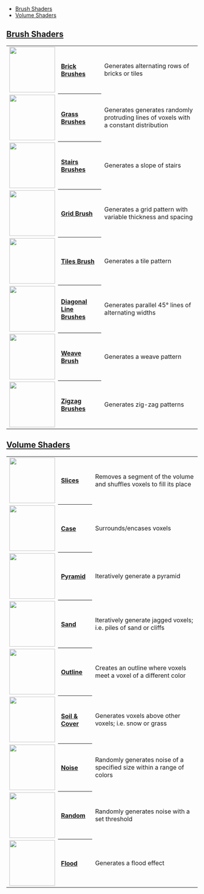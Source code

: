 - [Brush Shaders](#brush-shaders)
- [Volume Shaders](#volume-shaders)

## [Brush Shaders](brush-shaders)

<!-- LIST brushes 120 -->
<table>
	<tbody>
		<tr>
			<td valign="center" align="left"><a href="Brick-Brushes"><img width="120" src="https://s3.amazonaws.com/misc.lachlanmcdonald.com/magicavoxel-shaders/icons1/bricks.png?cache=1594378540" alt=""></a></td>
			<th valign="center" align="left"><a href="Brick-Brushes">Brick Brushes</a></th>
			<td valign="center">Generates alternating rows of bricks or tiles</td>
		</tr>
		<tr>
			<td valign="center" align="left"><a href="Grass-Brushes"><img width="120" src="https://s3.amazonaws.com/misc.lachlanmcdonald.com/magicavoxel-shaders/icons1/grass.png?cache=1594378540" alt=""></a></td>
			<th valign="center" align="left"><a href="Grass-Brushes">Grass Brushes</a></th>
			<td valign="center">Generates generates randomly protruding lines of voxels with a constant distribution</td>
		</tr>
		<tr>
			<td valign="center" align="left"><a href="Stairs-Brushes"><img width="120" src="https://s3.amazonaws.com/misc.lachlanmcdonald.com/magicavoxel-shaders/icons1/stairs.png?cache=1594378540" alt=""></a></td>
			<th valign="center" align="left"><a href="Stairs-Brushes">Stairs Brushes</a></th>
			<td valign="center">Generates a slope of stairs</td>
		</tr>
		<tr>
			<td valign="center" align="left"><a href="Grid-Brush"><img width="120" src="https://s3.amazonaws.com/misc.lachlanmcdonald.com/magicavoxel-shaders/icons1/grid.png?cache=1594378540" alt=""></a></td>
			<th valign="center" align="left"><a href="Grid-Brush">Grid Brush</a></th>
			<td valign="center">Generates a grid pattern with variable thickness and spacing</td>
		</tr>
		<tr>
			<td valign="center" align="left"><a href="Tiles-Brush"><img width="120" src="https://s3.amazonaws.com/misc.lachlanmcdonald.com/magicavoxel-shaders/icons1/tiles.png?cache=1594378540" alt=""></a></td>
			<th valign="center" align="left"><a href="Tiles-Brush">Tiles Brush</a></th>
			<td valign="center">Generates a tile pattern</td>
		</tr>
		<tr>
			<td valign="center" align="left"><a href="Diagonal-Line-Brushes"><img width="120" src="https://s3.amazonaws.com/misc.lachlanmcdonald.com/magicavoxel-shaders/icons1/diagonal2.png?cache=1594378540" alt=""></a></td>
			<th valign="center" align="left"><a href="Diagonal-Line-Brushes">Diagonal Line Brushes</a></th>
			<td valign="center">Generates parallel 45° lines of alternating widths</td>
		</tr>
		<tr>
			<td valign="center" align="left"><a href="Weave-Brush"><img width="120" src="https://s3.amazonaws.com/misc.lachlanmcdonald.com/magicavoxel-shaders/icons1/weave.png?cache=1594378540" alt=""></a></td>
			<th valign="center" align="left"><a href="Weave-Brush">Weave Brush</a></th>
			<td valign="center">Generates a weave pattern</td>
		</tr>
		<tr>
			<td valign="center" align="left"><a href="Zigzag-Brushes"><img width="120" src="https://s3.amazonaws.com/misc.lachlanmcdonald.com/magicavoxel-shaders/icons1/zigzag2.png?cache=1594378540" alt=""></a></td>
			<th valign="center" align="left"><a href="Zigzag-Brushes">Zigzag Brushes</a></th>
			<td valign="center">Generates zig-zag patterns</td>
		</tr>
	</tbody>
</table>
<!-- END -->

## [Volume Shaders](volume-shaders)

<!-- LIST volumes 120 -->
<table>
	<tbody>
		<tr>
			<td valign="center" align="left"><a href="slices"><img width="120" src="https://s3.amazonaws.com/misc.lachlanmcdonald.com/magicavoxel-shaders/icons1/slice.png?cache=1594378540" alt=""></a></td>
			<th valign="center" align="left"><a href="slices">Slices</a></th>
			<td valign="center">Removes a segment of the volume and shuffles voxels to fill its place</td>
		</tr>
		<tr>
			<td valign="center" align="left"><a href="case"><img width="120" src="https://s3.amazonaws.com/misc.lachlanmcdonald.com/magicavoxel-shaders/icons1/case.png?cache=1594378540" alt=""></a></td>
			<th valign="center" align="left"><a href="case">Case</a></th>
			<td valign="center">Surrounds/encases voxels</td>
		</tr>
		<tr>
			<td valign="center" align="left"><a href="pyramid"><img width="120" src="https://s3.amazonaws.com/misc.lachlanmcdonald.com/magicavoxel-shaders/icons1/pyramid.png?cache=1594378540" alt=""></a></td>
			<th valign="center" align="left"><a href="pyramid">Pyramid</a></th>
			<td valign="center">Iteratively generate a pyramid</td>
		</tr>
		<tr>
			<td valign="center" align="left"><a href="sand"><img width="120" src="https://s3.amazonaws.com/misc.lachlanmcdonald.com/magicavoxel-shaders/icons1/sand.png?cache=1594378540" alt=""></a></td>
			<th valign="center" align="left"><a href="sand">Sand</a></th>
			<td valign="center">Iteratively generate jagged voxels; i.e. piles of sand or cliffs</td>
		</tr>
		<tr>
			<td valign="center" align="left"><a href="outline"><img width="120" src="https://s3.amazonaws.com/misc.lachlanmcdonald.com/magicavoxel-shaders/icons1/outline.png?cache=1594378540" alt=""></a></td>
			<th valign="center" align="left"><a href="outline">Outline</a></th>
			<td valign="center">Creates an outline where voxels meet a voxel of a different color</td>
		</tr>
		<tr>
			<td valign="center" align="left"><a href="Soil-&-Cover"><img width="120" src="https://s3.amazonaws.com/misc.lachlanmcdonald.com/magicavoxel-shaders/icons1/soil.png?cache=1594378540" alt=""></a></td>
			<th valign="center" align="left"><a href="Soil-&-Cover">Soil &amp; Cover</a></th>
			<td valign="center">Generates voxels above other voxels; i.e. snow or grass</td>
		</tr>
		<tr>
			<td valign="center" align="left"><a href="noise"><img width="120" src="https://s3.amazonaws.com/misc.lachlanmcdonald.com/magicavoxel-shaders/icons1/noise.png?cache=1594378540" alt=""></a></td>
			<th valign="center" align="left"><a href="noise">Noise</a></th>
			<td valign="center">Randomly generates noise of a specified size within a range of colors</td>
		</tr>
		<tr>
			<td valign="center" align="left"><a href="random"><img width="120" src="https://s3.amazonaws.com/misc.lachlanmcdonald.com/magicavoxel-shaders/icons1/random.png?cache=1594378540" alt=""></a></td>
			<th valign="center" align="left"><a href="random">Random</a></th>
			<td valign="center">Randomly generates noise with a set threshold</td>
		</tr>
		<tr>
			<td valign="center" align="left"><a href="flood"><img width="120" src="https://s3.amazonaws.com/misc.lachlanmcdonald.com/magicavoxel-shaders/icons1/flood.png?cache=1594378540" alt=""></a></td>
			<th valign="center" align="left"><a href="flood">Flood</a></th>
			<td valign="center">Generates a flood effect</td>
		</tr>
	</tbody>
</table>
<!-- END -->

